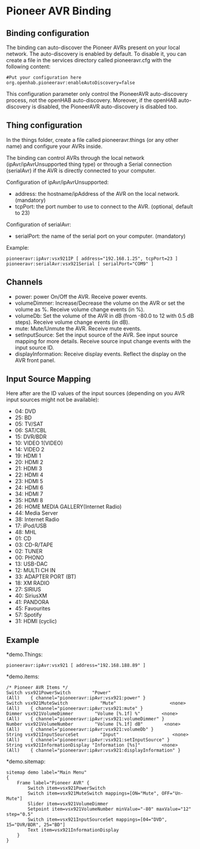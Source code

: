 # Pioneer AVR Binding

## Binding configuration

The binding can auto-discover the Pioneer AVRs present on your local network.
The auto-discovery is enabled by default.
To disable it, you can create a file in the services directory called pioneeravr.cfg with the following content:

```
#Put your configuration here
org.openhab.pioneeravr:enableAutoDiscovery=false
```

This configuration parameter only control the PioneerAVR auto-discovery process, not the openHAB auto-discovery.
Moreover, if the openHAB auto-discovery is disabled, the PioneerAVR auto-discovery is disabled too.

## Thing configuration

In the things folder, create a file called pioneeravr.things (or any other name) and configure your AVRs inside.

The binding can control AVRs through the local network (ipAvr/ipAvrUnsupported thing type) or through a Serial connection (serialAvr) if the AVR is directly connected to your computer.


Configuration of ipAvr/ipAvrUnsupported:

*   address: the hostname/ipAddress of the AVR on the local network. (mandatory)
*   tcpPort: the port number to use to connect to the AVR. (optional, default to 23)


Configuration of serialAvr:

*   serialPort: the name of the serial port on your computer. (mandatory)

Example:

```
pioneeravr:ipAvr:vsx921IP [ address="192.168.1.25", tcpPort=23 ]
pioneeravr:serialAvr:vsx921Serial [ serialPort="COM9" ]
```

## Channels

*   power: power On/Off the AVR. Receive power events.
*   volumeDimmer: Increase/Decrease the volume on the AVR or set the volume as %. Receive volume change events (in %).
*   volumeDb: Set the volume of the AVR in dB (from -80.0 to 12 with 0.5 dB steps). Receive volume change events (in dB).
*   mute: Mute/Unmute the AVR. Receive mute events.
*   setInputSource: Set the input source of the AVR. See input source mapping for more details. Receive source input change events with the input source ID.
*   displayInformation: Receive display events. Reflect the display on the AVR front panel.

## Input Source Mapping

Here after are the ID values of the input sources (depending on you AVR input sources might not be available):

* 04: DVD
* 25: BD
* 05: TV/SAT
* 06: SAT/CBL
* 15: DVR/BDR
* 10: VIDEO 1(VIDEO)
* 14: VIDEO 2
* 19: HDMI 1
* 20: HDMI 2
* 21: HDMI 3
* 22: HDMI 4
* 23: HDMI 5
* 24: HDMI 6
* 34: HDMI 7
* 35: HDMI 8
* 26: HOME MEDIA GALLERY(Internet Radio)
* 44: Media Server
* 38: Internet Radio
* 17: iPod/USB
* 48: MHL
* 01: CD
* 03: CD-R/TAPE
* 02: TUNER
* 00: PHONO
* 13: USB-DAC
* 12: MULTI CH IN
* 33: ADAPTER PORT (BT)
* 18: XM RADIO
* 27: SIRIUS
* 40: SiriusXM
* 41: PANDORA
* 45: Favourites
* 57: Spotify
* 31: HDMI (cyclic)

## Example

*demo.Things:

```
pioneeravr:ipAvr:vsx921 [ address="192.168.188.89" ]
```

*demo.items:

```
/* Pioneer AVR Items */
Switch vsx921PowerSwitch        "Power"                                (All)    { channel="pioneeravr:ipAvr:vsx921:power" }
Switch vsx921MuteSwitch            "Mute"                    <none>        (All)    { channel="pioneeravr:ipAvr:vsx921:mute" }
Dimmer vsx921VolumeDimmer        "Volume [%.1f] %"        <none>        (All)    { channel="pioneeravr:ipAvr:vsx921:volumeDimmer" }
Number vsx921VolumeNumber        "Volume [%.1f] dB"        <none>        (All)    { channel="pioneeravr:ipAvr:vsx921:volumeDb" }
String vsx921InputSourceSet        "Input"                    <none>        (All)    { channel="pioneeravr:ipAvr:vsx921:setInputSource" }
String vsx921InformationDisplay "Information [%s]"        <none>         (All)    { channel="pioneeravr:ipAvr:vsx921:displayInformation" }
```

*demo.sitemap:

```
sitemap demo label="Main Menu"
{
	Frame label="Pioneer AVR" {
		Switch item=vsx921PowerSwitch
		Switch item=vsx921MuteSwitch mappings=[ON="Mute", OFF="Un-Mute"]
		Slider item=vsx921VolumeDimmer
		Setpoint item=vsx921VolumeNumber minValue="-80" maxValue="12" step="0.5"
		Switch item=vsx921InputSourceSet mappings=[04="DVD", 15="DVR/BDR", 25="BD"]
		Text item=vsx921InformationDisplay
	}
}
```
